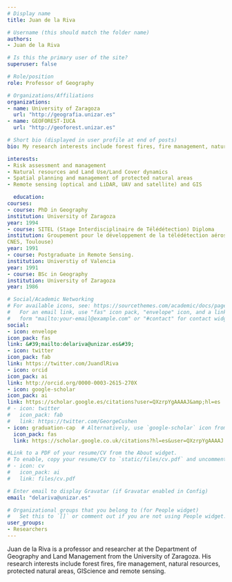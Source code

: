 ```yaml
---
# Display name
title: Juan de la Riva

# Username (this should match the folder name)
authors:
- Juan de la Riva

# Is this the primary user of the site?
superuser: false

# Role/position
role: Professor of Geography

# Organizations/Affiliations
organizations:
- name: University of Zaragoza
  url: "http://geografia.unizar.es"
- name: GEOFOREST-IUCA 
  url: "http://geoforest.unizar.es"

# Short bio (displayed in user profile at end of posts)
bio: My research interests include forest fires, fire management, natural resources, protected natural areas, GIScience and remote sensing.

interests:
- Risk assessment and management
- Natural resources and Land Use/Land Cover dynamics
- Spatial planning and management of protected natural areas
- Remote sensing (optical and LiDAR, UAV and satellite) and GIS

  education:
courses:
- course: PhD in Geography
institution: University of Zaragoza
year: 1994
- course: SITEL (Stage Interdisciplinaire de Télédétection) Diploma
institution: Groupement pour le développement de la télédétection aérospatiale (GDTA-
CNES, Toulouse)
year: 1991
- course: Postgraduate in Remote Sensing.
institution: Universtiy of Valencia
year: 1991
- course: BSc in Geography
institution: University of Zaragoza
year: 1986

# Social/Academic Networking
# For available icons, see: https://sourcethemes.com/academic/docs/page-builder/#icons
#   For an email link, use "fas" icon pack, "envelope" icon, and a link in the
#   form "mailto:your-email@example.com" or "#contact" for contact widget.
social:
- icon: envelope
icon_pack: fas
link: &#39;mailto:delariva@unizar.es&#39;
- icon: twitter
icon_pack: fab
link: https://twitter.com/JuandlRiva
- icon: orcid
icon_pack: ai
link: http://orcid.org/0000-0003-2615-270X
- icon: google-scholar
icon_pack: ai
link: https://scholar.google.es/citations?user=QXzrpYgAAAAJ&amp;hl=es
# - icon: twitter
#   icon_pack: fab
#   link: https://twitter.com/GeorgeCushen
- icon: graduation-cap  # Alternatively, use `google-scholar` icon from `ai` icon pack
  icon_pack: fas
  link: https://scholar.google.co.uk/citations?hl=es&user=QXzrpYgAAAAJ

#Link to a PDF of your resume/CV from the About widget.
# To enable, copy your resume/CV to `static/files/cv.pdf` and uncomment the lines below.
# - icon: cv
#   icon_pack: ai
#   link: files/cv.pdf

# Enter email to display Gravatar (if Gravatar enabled in Config)
email: "delariva@unizar.es"

# Organizational groups that you belong to (for People widget)
#   Set this to `[]` or comment out if you are not using People widget.
user_groups:
- Researchers
---
```


Juan de la Riva is a professor and researcher at the Department of Geography and Land Management from the University of Zaragoza. His research interests include forest fires, fire management, natural resources, protected natural areas, GIScience and remote sensing.